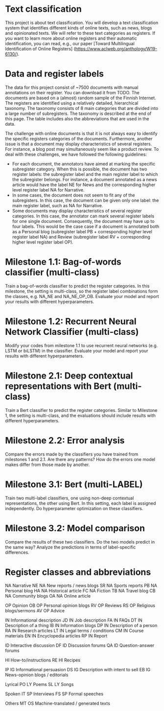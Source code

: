 # Text classification

This project is about text classification. You will develop a text classification system that identifies different kinds of online texts, such as news, blogs and opinionated texts. We will refer to these text categories as registers. If you want to learn more about online registers and their automatic identification, you can read, e.g., our paper [Toward Multilingual Identification of Online Registers] (https://www.aclweb.org/anthology/W19-6130/).

# Data and register labels
The data for this project consist of ~7500 documents with manual annotations on their register. You can download it from TODO. The documents are based on a (almost) random sample of the Finnish Internet. The registers are identified using a relatively detailed, hierarchical taxonomy. The taxonomy consists of 8 main categories that are divided into a large number of subregisters. The taxonomy is described at the end of this page. The table includes also the abbreviations that are used in the data.

The challenge with online documents is that it is not always easy to identify the specific registers categories of the documents. Furthermore, another issue is that a document may display characteristics of several registers. For instance, a blog post may simultaneously seem like a product review. To deal with these challenges, we have followed the following guidelines:
* For each document, the annotators have aimed at marking the specific subregister category. When this is possible, the document has two register labels: the subregister label and the main register label to which the subregister belongs. For instance, a document annotated as a news article would have the label NE for News and the corresponding higher level register label NA for Narrative. 
* In some cases, the document does not seem to fit any of the subregisters. In this case, the document can be given only one label: the main register label, such as NA for Narrative. 
* Some documents may display characteristics of several register categories. In this case, the annotator can mark several register labels for one single document. Consequently, the document may have up to four labels. This would be the case case if a document is annotated both as a Personal blog (subregister label PB + corresponding higher level register label NA) and Review (subregister label RV + corresponding higher level register label OP).

# Milestone 1.1: Bag-of-words classifier (multi-class)
Train a bag-of-words classifier to predict the register categories. In this milestone, the setting is multi-class, so the register label combinations form the classes, e.g. NA_NE and NA_NE_OP_OB. Evaluate your model and report your results with different hyperparameters.

# Milestone 1.2: Recurrent Neural Network Classifier (multi-class)
Modify your codes from milestone 1.1 to use recurrent neural networks (e.g. LSTM or biLSTM) in the classifier. Evaluate your model and report your results with different hyperparameters.

# Milestone 2.1: Deep contextual representations with Bert (multi-class)
Train a Bert classifier to predict the register categories. Similar to Milestone 1, the setting is multi-class, and the evaluations should include results with different hyperparameters.

# Milestone 2.2: Error analysis
Compare the errors made by the classifiers you have trained from milestones 1 and 2.1. Are there any patterns? How do the errors one model makes differ from those made by another.

# Milestone 3.1: Bert (multi-LABEL)
Train two multi-label classifiers, one using non-deep contextual representations, the other using Bert. In this setting, each label is assigned independently. Do hyperparameter optimization on these classifiers.

# Milestone 3.2: Model comparison
Compare the results of these two classifiers. Do the two models predict in the same way? Analyze the predictions in terms of label-specific differences.

# Register classes and abbreviations

NA Narrative
NE NA    New reports / news blogs
SR NA    Sports reports
PB NA    Personal blog
HA NA    Historical article
FC NA    Fiction
TB NA    Travel blog
CB NA    Community blogs
OA NA    Online article

OP  Opinion
OB OP  Personal opinion blogs
RV OP  Reviews
RS OP  Religious blogs/sermons
AV OP  Advice

IN Informational description
JD IN  Job description
FA IN  FAQs
DT IN  Description of a thing
IB IN  Information blogs
DP IN  Description of a person
RA IN  Research articles
LT IN  Legal terms / conditions
CM IN  Course materials
EN IN  Encyclopedia articles
RP IN  Report

ID Interactive discussion
DF ID  Discussion forums
QA ID  Question-answer forums

HI  How-to/instructions
RE HI  Recipes

IP IG  Informational persuasion
DS IG  Description with intent to sell
EB IG  News-opinion blogs / editorials

Lyrical
PO LY  Poems
SL LY  Songs

Spoken
IT SP Interviews
FS SP Formal speeches

Others
MT OS Machine-translated / generated texts
